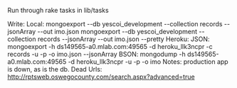 Run through rake tasks in lib/tasks

Write:
  Local:
    mongoexport --db yescoi_development --collection records --jsonArray --out imo.json
    mongoexport --db yescoi_development --collection records --jsonArray --out imo.json  --pretty
  Heroku:
    JSON:
      mongoexport -h ds149565-a0.mlab.com:49565 -d heroku_llk3ncpr -c records -u <user> -p <password> -o imo.json --jsonArray
    BSON:
      mongodump -h ds149565-a0.mlab.com:49565 -d heroku_llk3ncpr -u <user> -p <password> -o imo
    Notes:
      production app is down, as is the db.
Dead Urls:
  http://rptsweb.oswegocounty.com/search.aspx?advanced=true
